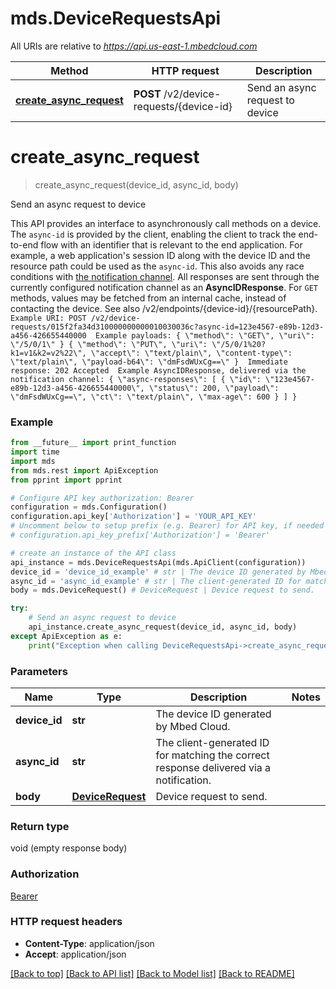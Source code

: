 # mds.DeviceRequestsApi

All URIs are relative to *https://api.us-east-1.mbedcloud.com*

Method | HTTP request | Description
------------- | ------------- | -------------
[**create_async_request**](DeviceRequestsApi.md#create_async_request) | **POST** /v2/device-requests/{device-id} | Send an async request to device


# **create_async_request**
> create_async_request(device_id, async_id, body)

Send an async request to device

This API provides an interface to asynchronously call methods on a device.  The `async-id` is provided by the client, enabling the client to track the end-to-end flow with an identifier that is relevant to the end application. For example, a web application's session ID along with the device ID and the resource path could be used as the `async-id`. This also avoids any race conditions with [the notification channel](/docs/current/integrate-web-app/event-notification.html). All responses are sent through the currently configured notification channel as an **AsyncIDResponse**.  For `GET` methods, values may be fetched from an internal cache, instead of contacting the device.  See also /v2/endpoints/{device-id}/{resourcePath}.  ``` Example URI: POST /v2/device-requests/015f2fa34d310000000000010030036c?async-id=123e4567-e89b-12d3-a456-426655440000  Example payloads: { \"method\": \"GET\", \"uri\": \"/5/0/1\" } { \"method\": \"PUT\", \"uri\": \"/5/0/1%20?k1=v1&k2=v2%22\", \"accept\": \"text/plain\", \"content-type\": \"text/plain\", \"payload-b64\": \"dmFsdWUxCg==\" }  Immediate response: 202 Accepted  Example AsyncIDResponse, delivered via the notification channel: { \"async-responses\": [ { \"id\": \"123e4567-e89b-12d3-a456-426655440000\", \"status\": 200, \"payload\": \"dmFsdWUxCg==\", \"ct\": \"text/plain\", \"max-age\": 600 } ] } ``` 

### Example 
```python
from __future__ import print_function
import time
import mds
from mds.rest import ApiException
from pprint import pprint

# Configure API key authorization: Bearer
configuration = mds.Configuration()
configuration.api_key['Authorization'] = 'YOUR_API_KEY'
# Uncomment below to setup prefix (e.g. Bearer) for API key, if needed
# configuration.api_key_prefix['Authorization'] = 'Bearer'

# create an instance of the API class
api_instance = mds.DeviceRequestsApi(mds.ApiClient(configuration))
device_id = 'device_id_example' # str | The device ID generated by Mbed Cloud.
async_id = 'async_id_example' # str | The client-generated ID for matching the correct response delivered via a notification.
body = mds.DeviceRequest() # DeviceRequest | Device request to send.

try: 
    # Send an async request to device
    api_instance.create_async_request(device_id, async_id, body)
except ApiException as e:
    print("Exception when calling DeviceRequestsApi->create_async_request: %s\n" % e)
```

### Parameters

Name | Type | Description  | Notes
------------- | ------------- | ------------- | -------------
 **device_id** | **str**| The device ID generated by Mbed Cloud. | 
 **async_id** | **str**| The client-generated ID for matching the correct response delivered via a notification. | 
 **body** | [**DeviceRequest**](DeviceRequest.md)| Device request to send. | 

### Return type

void (empty response body)

### Authorization

[Bearer](../README.md#Bearer)

### HTTP request headers

 - **Content-Type**: application/json
 - **Accept**: application/json

[[Back to top]](#) [[Back to API list]](../README.md#documentation-for-api-endpoints) [[Back to Model list]](../README.md#documentation-for-models) [[Back to README]](../README.md)

